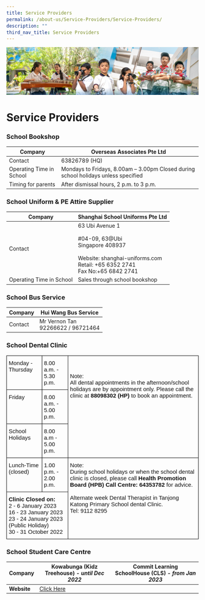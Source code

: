 ```yaml
---
title: Service Providers
permalink: /about-us/Service-Providers/Service-Providers/
description: ""
third_nav_title: Service Providers
---
```

![](/images/AboutUs.jpg)


Service Providers
=================

### **School Bookshop**

| **Company**               | **Overseas Associates Pte Ltd**                                                      |
|---------------------------|--------------------------------------------------------------------------------------|
|  Contact                  |  63826789 (HQ)                                                                       |
|  Operating Time in School |  Mondays to Fridays, 8.00am – 3.00pm  Closed during school holidays unless specified |
|  Timing for parents       |  After dismissal hours, 2 p.m. to 3 p.m.                                             |




### **School Uniform &amp; PE Attire Supplier**

| **Company**               | **Shanghai School Uniforms Pte Ltd**                                                                                                                     |
|---------------------------|----------------------------------------------------------------------------------------------------------------------------------------------------------|
|  Contact                  |  63 Ubi Avenue 1<br><br> #04-09, 63@Ubi <br> Singapore 408937 <br><br> Website: shanghai-uniforms.com<br> Retail: +65 6352 2741<br> Fax No:+65 6842 2741 |
|  Operating Time in School |  Sales through school bookshop                                                                                                                           |




### **School Bus Service**

| **Company** | **Hui Wang Bus Service**               |
|-------------|----------------------------------------|
|  Contact    |  Mr Vernon Tan<br> 92266622 / 96721464 |



### **School Dental Clinic**

<style type="text/css">
.tg  {border-collapse:collapse;border-spacing:0;}
.tg td{border-color:black;border-style:solid;border-width:1px;font-family:Arial, sans-serif;font-size:14px;
  overflow:hidden;padding:10px 5px;word-break:normal;}
.tg th{border-color:black;border-style:solid;border-width:1px;font-family:Arial, sans-serif;font-size:14px;
  font-weight:normal;overflow:hidden;padding:10px 5px;word-break:normal;}
.tg .tg-w46r{color:#121212;font-size:15px;text-align:left;vertical-align:top}
</style>
<table class="tg">
<thead>
  <tr>
    <th class="tg-w46r"><span style="font-weight:normal;color:#121212">Monday - Thursday</span></th>
    <th class="tg-w46r"><span style="font-weight:normal;color:#121212">8.00 a.m. - 5.30 p.m.</span></th>
    <th class="tg-w46r" rowspan="3"><br><br><span style="font-weight:normal;color:#121212">Note:</span><br><span style="font-weight:normal;color:#121212">All dental appointments in the afternoon/school holidays are by appointment only. Please call the clinic at</span> <span style="font-weight:bold">88098302 (HP)</span> <span style="font-weight:normal;color:#121212">to book an appointment.</span></th>
  </tr>
  <tr>
    <th class="tg-w46r"><span style="font-weight:normal;color:#121212">Friday</span></th>
    <th class="tg-w46r"><span style="font-weight:normal;color:#121212">8.00 a.m. - 5.00 p.m.</span></th>
  </tr>
  <tr>
    <th class="tg-w46r"><span style="font-weight:normal;color:#121212">School Holidays</span></th>
    <th class="tg-w46r"><span style="font-weight:normal;color:#121212">8.00 a.m - 5.00 p.m.</span></th>
  </tr>
</thead>
<tbody>
  <tr>
    <td class="tg-w46r"><span style="font-weight:normal;color:#121212">Lunch-Time (closed)</span></td>
    <td class="tg-w46r"><span style="font-weight:normal;color:#121212">1.00 p.m. - 2.00 p.m.</span></td>
    <td class="tg-w46r" rowspan="2"><span style="font-weight:normal;color:#121212">Note:</span><br><span style="font-weight:normal;color:#121212">During school holidays or when the school dental clinic is closed, please call</span> <span style="font-weight:bold">Health Promotion Board (HPB) Call Centre: 64353782</span> <span style="font-weight:normal;color:#121212">for advice.</span><br><br><span style="font-weight:normal;color:#121212">Alternate week Dental Therapist in Tanjong Katong Primary School dental Clinic.</span><br><span style="font-weight:normal;color:#121212">Tel: 9112 8295</span></td>
  </tr>
  <tr>
    <td class="tg-w46r" colspan="2"><span style="font-weight:bold">Clinic Closed on:</span><br><span style="color:#121212">2 - 6 January 2023</span><br><span style="color:#121212">16 - 23 January 2023</span><br><span style="color:#121212">23 - 24 January 2023 (Public Holiday)</span><br><span style="background-color:initial">30 - 31 October 2022</span><br></td>
  </tr>
</tbody>
</table>



### **School Student Care Centre**


| <b>Company</b> | Kowabunga (Kidz Treehouse) <i>\- until Dec 2022</i> | Commit Learning SchoolHouse (CLS)  <i>\- from Jan 2023</i> |
| -------- | -------- | -------- |
| <b>Website</b>     |   [Click Here](/about-us/Service-Providers/Student-Care-Centre-SCC/)    |